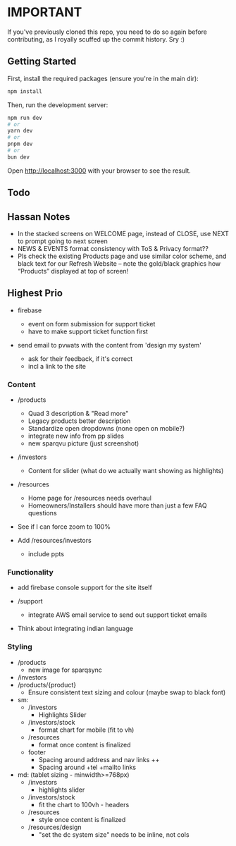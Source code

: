 # IMPORTANT

If you've previously cloned this repo, you need to do so again before contributing, as I royally scuffed up the commit history.  Sry :)

## Getting Started

First, install the required packages (ensure you're in the main dir):

```bash
npm install
```

Then, run the development server:

```bash
npm run dev
# or
yarn dev
# or
pnpm dev
# or
bun dev
```

Open [http://localhost:3000](http://localhost:3000) with your browser to see the result.

## Todo

## Hassan Notes
- In the stacked screens on WELCOME page, instead of CLOSE, use NEXT to prompt going to next screen
- NEWS & EVENTS format consistency with ToS & Privacy format??
- Pls check the existing Products page and use similar color scheme, and black text for our Refresh Website – note the gold/black graphics how “Products” displayed at top of screen!
## Highest Prio

- firebase
    - event on form submission for support ticket
    - have to make support ticket function first

- send email to pvwats with the content from 'design my system'
    - ask for their feedback, if it's correct
    - incl a link to the site

### Content
- /products
    - Quad 3 description & "Read more"
    - Legacy products better description
    - Standardize open dropdowns (none open on mobile?)
    - integrate new info from pp slides
    - new sparqvu picture (just screenshot)

- /investors
    - Content for slider (what do we actually want showing as highlights)
- /resources
    - Home page for /resources needs overhaul
    - Homeowners/Installers should have more than just a few FAQ questions

- See if I can force zoom to 100%
- Add /resources/investors
    - include ppts

### Functionality

- add firebase console support for the site itself

- /support
    - integrate AWS email service to send out support ticket emails
- Think about integrating indian language

### Styling
-  /products
    - new image for sparqsync
-  /investors
- /products/{product}
    - Ensure consistent text sizing and colour (maybe swap to black font)
- sm:
    - /investors
        - Highlights Slider
    - /investors/stock
        - format chart for mobile (fit to vh)
    - /resources
        - format once content is finalized
    - footer
        - Spacing around address and nav links ++
        - Spacing around +tel +mailto links
- md: (tablet sizing - minwidth>=768px)
    - /investors
        - highlights slider
    - /investors/stock
        - fit the chart to 100vh - headers
    - /resources
        - style once content is finalized
    - /resources/design
        - "set the dc system size" needs to be inline, not cols
